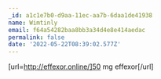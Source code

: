 ```yaml
---
_id: a1c1e7b0-d9aa-11ec-aa7b-6daa1de41938
name: Wimtinly
email: f64a54282baa8bb3a34d4e8e414aedac
permalink: false
date: '2022-05-22T08:39:02.577Z'
---
```

[url=http://effexor.online/]50 mg effexor[/url]
